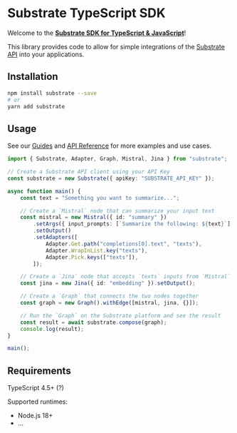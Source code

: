 # Substrate TypeScript SDK

Welcome to the [**Substrate SDK for TypeScript & JavaScript**]()!

This library provides code to allow for simple integrations of the [Substrate API]() into your applications.

## Installation

```sh
npm install substrate --save
# or
yarn add substrate
```

## Usage

See our [Guides]() and [API Reference]() for more examples and use cases.

```typescript
import { Substrate, Adapter, Graph, Mistral, Jina } from "substrate";

// Create a Substrate API client using your API Key
const substrate = new Substrate({ apiKey: "SUBSTRATE_API_KEY" });

async function main() {
    const text = "Something you want to summarize...";

    // Create a `Mistral` node that can summarize your input text
    const mistral = new Mistral({ id: "summary" })
        .setArgs({ input_prompts: [`Summarize the following: ${text}`] })
        .setOutput()
        .setAdapters([
            Adapter.Get.path("completions[0].text", "texts"),
            Adapter.WrapInList.key("texts"),
            Adapter.Pick.keys(["texts"]),
        ]);

    // Create a `Jina` node that accepts `texts` inputs from `Mistral` node and creates an embedding
    const jina = new Jina({ id: "embedding" }).setOutput();

    // Create a `Graph` that connects the two nodes together
    const graph = new Graph().withEdge([mistral, jina, {}]);

    // Run the `Graph` on the Substrate platform and see the result
    const result = await substrate.compose(graph);
    console.log(result);
}

main();
```

## Requirements

TypeScript 4.5+ (?)

Supported runtimes:
* Node.js 18+
* ...
